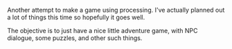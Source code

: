 Another attempt to make a game using processing. I've actually planned out a lot of things this time so hopefully it goes well.

The objective is to just have a nice little adventure game, with NPC dialogue, some puzzles, and other such things.
